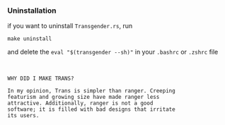 ### Uninstallation

if you want to uninstall `Transgender.rs`, run
```
make uninstall
```

and delete the `eval "$(transgender --sh)"` in your `.bashrc` or `.zshrc` file

<br/>

```
WHY DID I MAKE TRANS?

In my opinion, Trans is simpler than ranger. Creeping
featurism and growing size have made ranger less
attractive. Additionally, ranger is not a good
software; it is filled with bad designs that irritate
its users.
```

